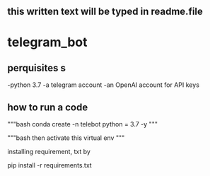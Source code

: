 ## this written text will be typed in readme.file


# telegram_bot



## perquisites s


-python 3.7
-a telegram account
-an OpenAI account for API keys 


## how to run a code 

"""bash 
conda create -n telebot python = 3.7 -y
"""


"""bash 
then activate this virtual env 
"""

installing requirement, txt by 

pip install -r requirements.txt

 